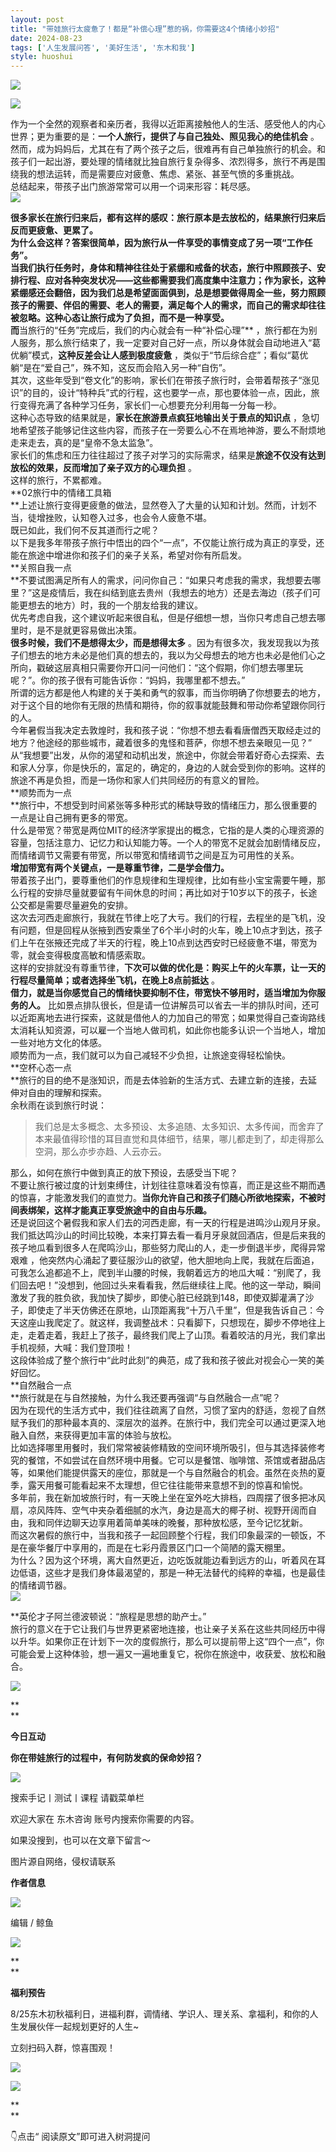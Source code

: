 ```yaml
---
layout: post
title: "带娃旅行太疲惫了！都是“补偿心理”惹的祸，你需要这4个情绪小妙招"
date: 2024-08-23
tags: ['人生发展问答', '美好生活', '东木和我']
style: huoshui
---
```


![](/assets/post_images/2024-08-23-17319183243650.10314635562546659.jpeg)




![](/assets/post_images/2024-08-23-17319183241610.5933915617583188.jpeg)

作为一个全然的观察者和亲历者，我得以近距离接触他人的生活、感受他人的内心世界；更为重要的是：**一个人旅行，提供了与自己独处、照见我心的绝佳机会** 。  
然而，成为妈妈后，尤其在有了两个孩子之后，很难再有自己单独旅行的机会。和孩子们一起出游，要处理的情绪就比独自旅行复杂得多、浓烈得多，旅行不再是围绕我的想法运转，而是需要应对疲惫、焦虑、紧张、甚至气愤的多重挑战。  
总结起来，带孩子出门旅游常常可以用一个词来形容：耗尽感。  
![](/assets/post_images/2024-08-23-17319183243070.5618687813648551.jpeg)

**很多家长在旅行归来后，都有这样的感叹：旅行原本是去放松的，结果旅行归来后反而更疲惫、更累了。  
为什么会这样？答案很简单，因为旅行从一件享受的事情变成了另一项“工作任务”。  
当我们执行任务时，身体和精神往往处于紧绷和戒备的状态，旅行中照顾孩子、安排行程、应对各种突发状况——这些都需要我们高度集中注意力；作为家长，这种紧绷感还会翻倍，因为我们总是希望面面俱到，总是想要做得周全一些，努力照顾孩子的需要、伴侣的需要、老人的需要，满足每个人的需求，而自己的需求却往往被忽略。这种心态让旅行成为了负担，而不是一种享受。  
而**当旅行的“任务”完成后，我们的内心就会有一种“补偿心理”**
，旅行都在为别人服务，那么旅行结束了，我一定要对自己好一点，所以身体就会自动地进入“葛优躺”模式，**这种反差会让人感到极度疲惫**
，类似于“节后综合症”；看似“葛优躺“是在“爱自己”，殊不知，这反而会陷入另一种“自伤”。  
其次，这些年受到“卷文化”的影响，家长们在带孩子旅行时，会带着帮孩子“涨见识”的目的，设计“特种兵”式的行程，这也要学一点，那也要体验一点，因此，旅行变得充满了各种学习任务，家长们一心想要充分利用每一分每一秒。  
这种心态导致的结果就是，**家长在旅游景点疯狂地输出关于景点的知识点**
，急切地希望孩子能够记住这些内容，而孩子在一旁要么心不在焉地神游，要么不耐烦地走来走去，真的是“皇帝不急太监急”。  
家长们的焦虑和压力往往超过了孩子对学习的实际需求，结果是**旅途不仅没有达到放松的效果，反而增加了亲子双方的心理负担** 。  
这样的旅行，不累都难。  
**02旅行中的情绪工具箱  
**上述让旅行变得更疲惫的做法，显然卷入了大量的认知和计划。然而，计划不当，徒增挫败，认知卷入过多，也会令人疲惫不堪。  
既已如此，我们何不反其道而行之呢？  
以下是我多年带孩子旅行中悟出的四个“一点”，不仅能让旅行成为真正的享受，还能在旅途中增进你和孩子们的亲子关系，希望对你有所启发。  
**关照自我一点  
**不要试图满足所有人的需求，问问你自己：“如果只考虑我的需求，我想要去哪里？”这是疫情后，我在纠结到底去贵州（我想去的地方）还是去海边（孩子们可能更想去的地方）时，我的一个朋友给我的建议。  
优先考虑自我，这个建议听起来很自私，但是仔细想一想，当你只考虑自己想去哪里时，是不是就更容易做出决策。  
**很多时候，我们不是想得太少，而是想得太多**
。因为有很多次，我发现我以为孩子们想去的地方未必是他们真的想去的，我以为父母想去的地方也未必是他们心之所向，戳破这层真相只需要你开口问一问他们：“这个假期，你们想去哪里玩呢？”。你的孩子很有可能告诉你：“妈妈，我哪里都不想去。”  
所谓的远方都是他人构建的关于美和勇气的叙事，而当你明确了你想要去的地方，对于这个目的地你有无限的热情和期待，你的叙事就能鼓舞和带动你希望跟你同行的人。  
今年暑假当我决定去敦煌时，我和孩子说：“你想不想去看看唐僧西天取经走过的地方？他途经的那些城市，藏着很多的鬼怪和菩萨，你想不想去亲眼见一见？”  
从“我想要”出发，从你的渴望和动机出发，旅途中，你就会带着好奇心去探索、去和家人分享，你是快乐的，富足的，确定的，身边的人就会受到你的影响。这样的旅途不再是负担，而是一场你和家人们共同经历的有意义的冒险。  
**顺势而为一点  
**旅行中，不想受到时间紧张等多种形式的稀缺导致的情绪压力，那么很重要的一点是让自己拥有更多的带宽。  
什么是带宽？带宽是两位MIT的经济学家提出的概念，它指的是人类的心理资源的容量，包括注意力、记忆力和认知能力等。一个人的带宽不足就会加剧情绪反应，而情绪调节又需要有带宽，所以带宽和情绪调节之间是互为可用性的关系。  
**增加带宽有两个关键点，一是尊重节律，二是学会借力。**  
带着孩子出门，要尊重他们的作息规律和生理规律，比如有些小宝宝需要午睡，那么行程的安排尽量就要留有午间休息的时间；再比如对于10岁以下的孩子，长途公交都是需要尽量避免的安排。  
这次去河西走廊旅行，我就在节律上吃了大亏。我们的行程，去程坐的是飞机，没有问题，但是回程从张掖到西安乘坐了6个半小时的火车，晚上10点才到达，孩子们上午在张掖还完成了半天的行程，晚上10点到达西安时已经疲惫不堪，带宽为零，就会变得极度高敏和情感索取。  
这样的安排就没有尊重节律，**下次可以做的优化是：购买上午的火车票，让一天的行程尽量简单；或者选择坐飞机，在晚上8点前抵达** 。  
**借力，就是当你感觉自己的情绪快要抑制不住，带宽快不够用时，适当增加为你服务的人。**
比如景点排队很长，但是请一位讲解员可以省去一半的排队时间，还可以近距离地去进行探索，这就是借他人的力加自己的带宽；如果觉得自己查询路线太消耗认知资源，可以雇一个当地人做司机，如此你也能多认识一个当地人，增加一些对地方文化的体感。  
顺势而为一点，我们就可以为自己减轻不少负担，让旅途变得轻松愉快。  
**空杯心态一点  
**旅行的目的绝不是涨知识，而是去体验新的生活方式、去建立新的连接，去延伸对自由的理解和探索。  
余秋雨在谈到旅行时说：

>
> 我们总是太多概念、太多预设、太多追随、太多知识、太多传闻，而舍弃了本来最值得珍惜的耳目直觉和具体细节，结果，哪儿都走到了，却走得那么空洞，那么亦步亦趋、人云亦云。

  

那么，如何在旅行中做到真正的放下预设，去感受当下呢？  
不要让旅行被过度的计划束缚住，计划往往意味着没有惊喜，而正是这些不期而遇的惊喜，才能激发我们的直觉力。**当你允许自己和孩子们随心所欲地探索，不被时间表绑架，这样才能真正享受旅途中的自由与乐趣。**  
还是说回这个暑假我和家人们去的河西走廊，有一天的行程是进鸣沙山观月牙泉。我们抵达鸣沙山的时间比较晚，本来打算去看一看月牙泉就回酒店，但是后来我的孩子地瓜看到很多人在爬鸣沙山，那些努力爬山的人，走一步倒退半步，爬得异常艰难
，他突然内心涌起了要征服沙山的欲望，他大胆地向上爬，我就在后面追，可我怎么追都追不上，爬到半山腰的时候，我朝着远方的地瓜大喊：“别爬了，我们回去吧！”没想到，他回过头来看看我，然后继续往上爬。他的这一举动，瞬间激发了我的胜负欲，我加快了脚步，即使心脏已经跳到148，即使双脚灌满了沙子，即使走了半天仿佛还在原地，山顶距离我“十万八千里”，但是我告诉自己：今天这座山我爬定了。就这样，我调整战术：只看脚下，只想现在，脚步不停地往上走，走着走着，我赶上了孩子，最终我们爬上了山顶。看着皎洁的月光，我们拿出手机视频，大喊：我们登顶啦！  
这段体验成了整个旅行中“此时此刻”的典范，成了我和孩子彼此对视会心一笑的美好回忆。  
**自然融合一点  
**旅行就是在与自然接触，为什么我还要再强调“与自然融合一点”呢？  
因为在现代的生活方式中，我们往往疏离了自然，习惯了室内的舒适，忽视了自然赋予我们的那种最本真的、深层次的滋养。在旅行中，我们完全可以通过更深入地融入自然，来获得更加丰富的体验与放松。  
比如选择哪里用餐时，我们常常被装修精致的空间环境所吸引，但与其选择装修考究的餐馆，不如尝试在自然环境中用餐。它可以是餐馆、咖啡馆、茶馆或者甜品店等，如果他们能提供露天的座位，那就是一个与自然融合的机会。虽然在炎热的夏季，露天用餐可能看起来不太理想，但它往往能带来意想不到的惊喜和愉悦。  
多年前，我在新加坡旅行时，有一天晚上坐在室外吃大排档，四周摆了很多把冰风扇，凉风阵阵、空气中夹杂着细腻的水汽，身边是高大的椰子树、视野开阔而自由，我和同伴边聊天边享用着简单美味的晚餐，那种放松感，至今记忆犹新。  
而这次暑假的旅行中，当我和孩子一起回顾整个行程，我们印象最深的一顿饭，不是在豪华餐厅中享用的，而是在七彩丹霞景区门口一个简陋的露天棚里。  
为什么？因为这个环境，离大自然更近，边吃饭就能边看到远方的山，听着风在耳边低语，这些才是我们身体最渴望的，那是一种无法替代的纯粹的幸福，也是最佳的情绪调节器。  
![](/assets/post_images/2024-08-23-17319183243390.8036991348042832.jpeg)

**英伦才子阿兰德波顿说：“旅程是思想的助产士。”  
旅行的意义在于它让我们与世界更紧密地连接，也让亲子关系在这些共同经历中得以升华。如果你正在计划下一次的度假旅行，那么可以提前带上这“四个一点”，你可能会爱上这种体验，想一遍又一遍地重复它，祝你在旅途中，收获爱、放松和融合。

  

  

![](/assets/post_images/2024-08-23-17319183241290.013483245838713298.png)

**  
**

**今日互动**

**你在带娃旅行的过程中，有何防发疯的保命妙招？**

![](/assets/post_images/2024-08-23-17319183241320.5708316086357292.png)

搜索手记丨测试丨课程 请戳菜单栏

欢迎大家在 东木咨询 账号内搜索你需要的内容。

如果没搜到，也可以在文章下留言～

  

图片源自网络，侵权请联系

  

**作者信息**

![](/assets/post_images/2024-08-23-17319183241260.49939042498436526.png)

编辑 / 鲸鱼

  

![](/assets/post_images/2024-08-23-17319183241320.21274388214661832.webp)

**  
**

**福利预告**

  

8/25东木初秋福利日，进福利群，调情绪、学识人、理关系、拿福利，和你的人生发展伙伴一起规划更好的人生~

立刻扫码入群，惊喜围观！

![](/assets/post_images/2024-08-23-17319183242510.9535870001972486.webp)

![](/assets/post_images/2024-08-23-17319183242580.7659461321960375.webp)

**  
**

👇点击“ 阅读原文”即可进入树洞提问